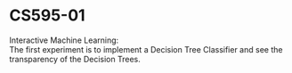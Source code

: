 # CS595-01
Interactive Machine Learning:<br>
The first experiment is to implement a Decision Tree Classifier and see the transparency of the Decision Trees.

